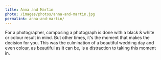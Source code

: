 ```yaml
---
title: Anna and Martin
photo: /images/photos/anna-and-martin.jpg
permalink: anna-and-martin/
---
```

For a photographer, composing a photograph is done with a black & white or colour result in mind. But other times, it's the moment that makes the decision for you. This was the culmination of a beautiful wedding day and even colour, as beautiful as it can be, is a distraction to taking this moment in.